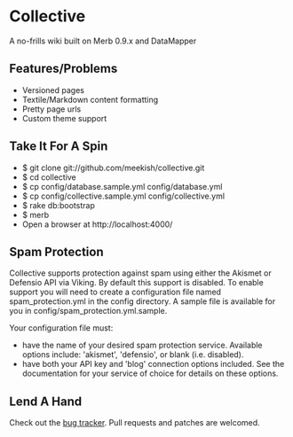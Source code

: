 Collective
==========

A no-frills wiki built on Merb 0.9.x and DataMapper
 
Features/Problems
-----------------
 
* Versioned pages
* Textile/Markdown content formatting
* Pretty page urls
* Custom theme support
  
Take It For A Spin
------------------
 
* $ git clone git://github.com/meekish/collective.git
* $ cd collective
* $ cp config/database.sample.yml config/database.yml
* $ cp config/collective.sample.yml config/collective.yml
* $ rake db:bootstrap
* $ merb
* Open a browser at http://localhost:4000/
  
Spam Protection
---------------

Collective supports protection against spam using either the Akismet or
Defensio API via Viking. By default this support is disabled. To enable
support you will need to create a configuration file named 
spam\_protection.yml in the config directory. A sample file is available
for you in  config/spam\_protection.yml.sample.

Your configuration file must:
  * have the name of your desired spam protection service. Available options
    include: 'akismet', 'defensio', or blank (i.e. disabled).
  * have both your API key and 'blog' connection options included. See the
    documentation for your service of choice for details on these options.

Lend A Hand
-----------

Check out the [bug tracker](http://falsetto.lighthouseapp.com/projects/11142-collective/overview).
Pull requests and patches are welcomed.
